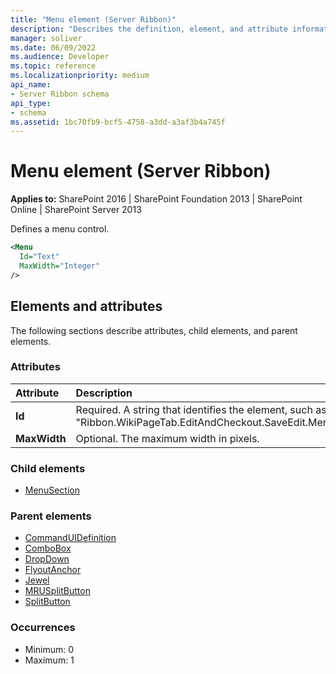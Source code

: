 ```yaml
---
title: "Menu element (Server Ribbon)"
description: "Describes the definition, element, and attribute information for the Menu element (Server Ribbon), which defines a menu control."
manager: soliver
ms.date: 06/09/2022
ms.audience: Developer
ms.topic: reference
ms.localizationpriority: medium
api_name:
- Server Ribbon schema
api_type:
- schema
ms.assetid: 1bc70fb9-bcf5-4758-a3dd-a3af3b4a745f
---
```


# Menu element (Server Ribbon)

**Applies to:** SharePoint 2016 | SharePoint Foundation 2013 | SharePoint Online | SharePoint Server 2013

Defines a menu control.

```XML
<Menu
  Id="Text"
  MaxWidth="Integer"
/>
```

## Elements and attributes

The following sections describe attributes, child elements, and parent elements.

### Attributes

|**Attribute**|**Description**|
|:-----|:-----|
|**Id** <br/> |Required. A string that identifies the element, such as "Ribbon.WikiPageTab.EditAndCheckout.SaveEdit.Menu".  <br/> |
|**MaxWidth** <br/> |Optional. The maximum width in pixels.  <br/> |

### Child elements

- [MenuSection](menusection-element.md)

### Parent elements

- [CommandUIDefinition](commanduidefinition-element.md)
- [ComboBox](combobox-element.md)
- [DropDown](dropdown-element.md)
- [FlyoutAnchor](flyoutanchor-element.md)
- [Jewel](jewel-element.md)
- [MRUSplitButton](mrusplitbutton-element.md)
- [SplitButton](splitbutton-element.md)

### Occurrences

- Minimum: 0
- Maximum: 1
